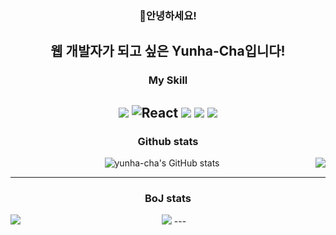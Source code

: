 <div align=center>

### 🌸안녕하세요!
<b>웹 개발자</b>가 되고 싶은 <b>Yunha-Cha</b>입니다!
---

### My Skill
<img src="https://img.shields.io/badge/JavaScript-F7DF1E?style=flat-square&logo=JavaScript&logoColor=white"/> <img alt="React" src="https://img.shields.io/badge/-React-45b8d8?style=flat-square&logo=react&logoColor=white" /> <img src="https://img.shields.io/badge/Flask-000000?style=flat-square&logo=Flask&logoColor=white"/> <img src="https://img.shields.io/badge/Firebase-FFCA28?style=flat-square&logo=Firebase&logoColor=white"/> <img src="https://img.shields.io/badge/MySQL-4479A1?style=flat-square&logo=MySQL&logoColor=white"/>
---


### Github stats

<img align="right" src="https://github-readme-stats.vercel.app/api/top-langs/?username=yunha-cha&hide=TeX&layout=compact"/>


![yunha-cha's GitHub stats](https://github-readme-stats.vercel.app/api?username=yunha-cha&show_icons=true&theme=cobalt)


---
### BoJ stats
<a href="https://solved.ac/helena0228"><img align="left" src="http://mazassumnida.wtf/api/v2/generate_badge?boj=helena0228&theme=dark"/></a>

<img src="http://mazandi.herokuapp.com/api?handle={handle}&theme=dark"/>
---

</div>
